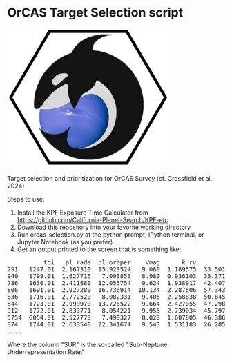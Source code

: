 # OrCAS Target Selection script
![alt text](https://github.com/iancrossfield/OrCAS_target_selection/blob/main/graphics/orcas_logo.png?raw=true)

Target selection and prioritization for OrCAS Survey (cf. Crossfield et al. 2024)

Steps to use:
1) Install the KPF Exposure Time Calculator from https://github.com/California-Planet-Search/KPF-etc
2) Download this repository into your favorite working directory
3) Run orcas_selection.py at the python prompt, IPython terminal, or Jupyter Notebook (as you prefer)
4) Get an output printed to the screen that is something like:

<pre>
          toi   pl_rade  pl_orbper    Vmag      k_rv        TSM   kpf_tottime  SUR  
291   1247.01  2.167310  15.923524   9.080  1.189575  33.501752  8.880000e+03 3.843099e+00  
949   1799.01  1.627715   7.093853   8.980  0.936103  35.371515  8.430000e+03 3.297758e+00  
736   1630.01  2.411880  12.055754   9.624  1.938917  42.407983  1.212000e+04 3.113258e+00  
806   1691.01  2.927280  16.736914  10.134  2.287606  57.343045  1.779000e+04 2.260541e+00  
836   1716.01  2.772520   8.082331   9.406  2.258838  50.845183  1.230000e+04 2.203562e+00  
844   1723.01  2.999970  13.726522   9.664  2.427055  47.290155  1.413000e+04 1.991311e+00  
912   1772.01  2.833771   8.054221   9.955  2.739034  45.797036  1.530000e+04 1.503284e+00  
5754  6054.01  2.527773   7.490327   8.020  1.607805  46.386687  2.174784e+04 1.261493e+00  
874   1744.01  2.633540  22.341674   9.543  1.531183  26.285733  1.864862e+04 1.257229e+00  
....
</pre>

Where the column "SUR" is the so-called "Sub-Neptune Underrepresentation Rate."
